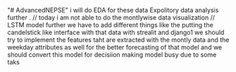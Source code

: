 "# AdvancedNEPSE" 
i will do EDA for these data Expolitory data analysis further .
// today i am not able to do the montlywise data visualization 
// LSTM model 
further we have to add different things like the putting the candelstick like interface with that data with strealit and django1
we should try to implement the features taht are extracted with the  montly data and the weekday attributes as well for the better forecasting of that model and 
we should convert this model for decisiion making model 
busy due to some taks